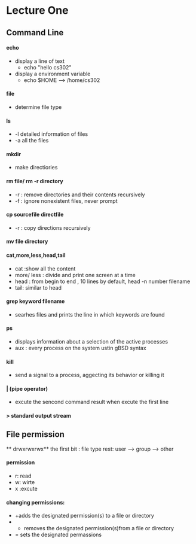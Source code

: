 # Lecture One

## Command Line
#### echo
- display a line of text
	- echo "hello cs302"
- display a environment variable 
	- echo $HOME -->  /home/cs302
#### file 
- determine file type
#### ls
- -l detailed information of files
- -a all the files
#### mkdir
- make directiories
#### rm file/ rm -r directory
- -r  : remove directories and their contents recursively 
- -f  : ignore nonexistent files,  never prompt
#### cp sourcefile directfile
- -r : copy directions recursively
#### mv file directory
#### cat,more,less,head,tail
- cat :show all the content
- more/ less : divide and print one screen at a time
- head : from begin to end , 10 lines by default,  head -n number filename
- tail: similar to head 
#### grep keyword filename
- searhes files and prints the line in which keywords are found 
#### ps 
- displays information about a selection of the active processes
- aux : every process on the system ustin gBSD syntax
#### kill
- send a signal to a process, aggecting its behavior or killing it 
#### | (pipe operator)
- excute the sencond command result when excute the first line
#### > standard output stream 
## File permission
** drwxrwxrwx**
the first bit : file type 
rest: user --> group --> other
#### permission
- r: read
- w: wirte
- x :excute
#### changing permissions:
- +adds the designated permission(s) to a file or directory
- - removes the designated permission(s)from a file or directory
- = sets the designated permassions

